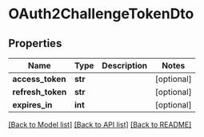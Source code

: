 # OAuth2ChallengeTokenDto

## Properties
Name | Type | Description | Notes
------------ | ------------- | ------------- | -------------
**access_token** | **str** |  | [optional] 
**refresh_token** | **str** |  | [optional] 
**expires_in** | **int** |  | [optional] 

[[Back to Model list]](../README.md#documentation-for-models) [[Back to API list]](../README.md#documentation-for-api-endpoints) [[Back to README]](../README.md)

